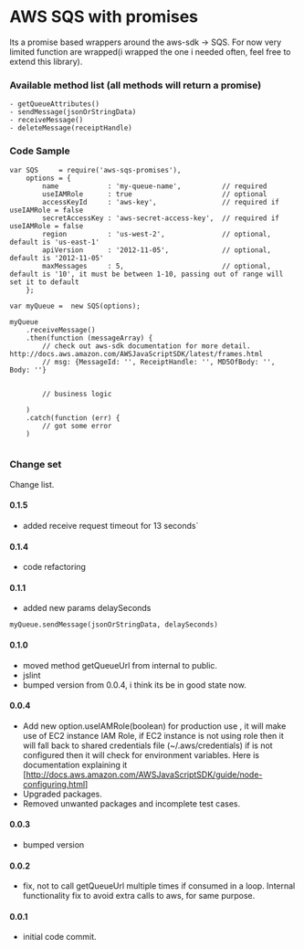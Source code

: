 AWS SQS with promises
=======
Its a promise based wrappers around the aws-sdk -> SQS.
For now very limited function are wrapped(i wrapped the one i needed often, feel free to extend this library).

### Available method list (all methods will return a promise)
    - getQueueAttributes()
    - sendMessage(jsonOrStringData)
    - receiveMessage()
    - deleteMessage(receiptHandle)
    
### Code Sample
```
var SQS     = require('aws-sqs-promises'),
    options = {
        name            : 'my-queue-name',          // required
        useIAMRole      : true                      // optional
        accessKeyId     : 'aws-key',                // required if useIAMRole = false 
        secretAccessKey : 'aws-secret-access-key',  // required if useIAMRole = false
        region          : 'us-west-2',              // optional, default is 'us-east-1'
        apiVersion      : '2012-11-05',             // optional, default is '2012-11-05'  
        maxMessages     : 5,                        // optional, default is '10', it must be between 1-10, passing out of range will set it to default
    };
    
var myQueue =  new SQS(options);

myQueue
    .receiveMessage()
    .then(function (messageArray) {
        // check out aws-sdk documentation for more detail. http://docs.aws.amazon.com/AWSJavaScriptSDK/latest/frames.html
        // msg: {MessageId: '', ReceiptHandle: '', MD5OfBody: '', Body: ''}
        
        
        // business logic
        
    )
    .catch(function (err) {
        // got some error
    )
    
```


### Change set
 Change list.

#### 0.1.5
- added receive request timeout for 13 seconds`

#### 0.1.4
- code refactoring

#### 0.1.1
- added new params delaySeconds
 ```
 myQueue.sendMessage(jsonOrStringData, delaySeconds)
 ```
#### 0.1.0
- moved method getQueueUrl from internal to public.
- jslint
- bumped version from 0.0.4, i think its be in good state now.
#### 0.0.4
- Add new option.useIAMRole(boolean) for production use , it will make use of EC2 instance IAM Role, if EC2 instance is not using role then it will fall back to shared credentials file (~/.aws/credentials)
if is not configured then it will check for environment variables.
Here is documentation explaining it [http://docs.aws.amazon.com/AWSJavaScriptSDK/guide/node-configuring.html] 
- Upgraded packages.
- Removed unwanted packages and incomplete test cases.
#### 0.0.3
- bumped version
#### 0.0.2
- fix, not to call getQueueUrl multiple times if consumed in a loop. Internal functionality fix to avoid extra calls to aws, for same purpose. 
    
#### 0.0.1
- initial code commit.